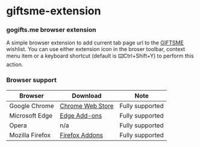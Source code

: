 # giftsme-extension
### gogifts.me browser extension
A simple browser extension to add current tab page url to the [GIFTSME](https://gogifts.me/) wishlist. You can use either extension icon in the broser toolbar, context menu item or a keyboard shortcut (default is ⌨️Ctrl+Shift+Y) to perform this action.

### Browser support
|Browser|Download|Note|
|--|--|--|
|Google Chrome|[Chrome Web Store](https://chrome.google.com/webstore/detail/hiomagkjdplcekiaalkceoclmgaclolh/)|Fully supported|
|Microsoft Edge|[Edge Add-ons](https://microsoftedge.microsoft.com/addons/detail/ilogbicfhoccdocjepbeanadmgpjfmbn)|Fully supported|
|Opera|n/a|Fully supported|
|Mozilla Firefox|[Firefox Addons](https://addons.mozilla.org/en-US/firefox/addon/gogiftsme/)|Fully supported|